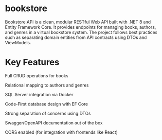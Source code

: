 # bookstore
Bookstore.API is a clean, modular RESTful Web API built with .NET 8 and Entity Framework Core. It provides endpoints for managing books, authors, and genres in a virtual bookstore system. The project follows best practices such as separating domain entities from API contracts using DTOs and ViewModels.

# Key Features
Full CRUD operations for books

Relational mapping to authors and genres

SQL Server integration via Docker

Code-First database design with EF Core

Strong separation of concerns using DTOs

Swagger/OpenAPI documentation out of the box

CORS enabled (for integration with frontends like React)